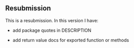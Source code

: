 ## Resubmission
This is a resubmission. In this version I have:

* add package quotes in DESCRIPTION

* add return value docs for exported function or methods
